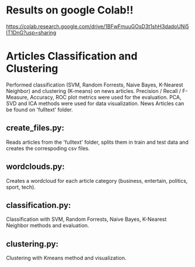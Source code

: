 # Results on google Colab!!
https://colab.research.google.com/drive/1BFwFmuuGOsD3t1shH3dadoUNi5IT1DnG?usp=sharing

# Articles Classification and Clustering

Performed classification (SVM, Random Forrests, Naive Bayes, K-Nearest
Neighbor) and clustering (K-means) on news articles. Precision / Recall /
F-Measure, Accuracy, ROC plot metrics were used for the evaluation. PCA, SVD
and ICA methods were used for data visualization. News Articles can be found 
on 'fulltext' folder.

## create_files.py:
Reads articles from the 'fulltext' folder, splits them in train and test data and creates
the correspoding csv files.

## wordclouds.py:
Creates a wordcloud for each article category (business, entertain, politics,
sport, tech).

## classification.py:
Classification with SVM, Random Forrests, Naive Bayes, K-Nearest
Neighbor methods and evaluation.

## clustering.py:
Clustering with Kmeans method and visualization.
